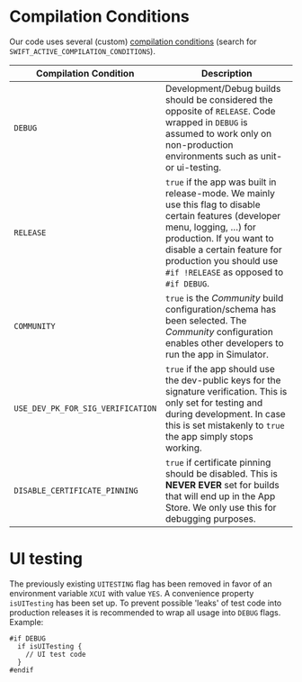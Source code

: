# Compilation Conditions

Our code uses several (custom) [compilation conditions](https://help.apple.com/xcode/mac/11.4/#/itcaec37c2a6) (search for `SWIFT_ACTIVE_COMPILATION_CONDITIONS`).

| Compilation Condition | Description |
|---|---|
| `DEBUG` | Development/Debug builds should be considered the opposite of `RELEASE`. Code wrapped in `DEBUG` is assumed to work only on non-production environments such as unit- or ui-testing. |
| `RELEASE` | `true` if the app was built in release-mode. We mainly use this flag to disable certain features (developer menu, logging, …) for production. If you want to disable a certain feature for production you should use `#if !RELEASE` as opposed to `#if DEBUG`. |
| `COMMUNITY` | `true` is the *Community* build configuration/schema has been selected. The *Community* configuration enables other developers to run the app in Simulator. |
| `USE_DEV_PK_FOR_SIG_VERIFICATION` | `true` if the app should use the dev-public keys for the signature verification. This is only set for testing and during development. In case this is set mistakenly to `true` the app simply stops working. |
| `DISABLE_CERTIFICATE_PINNING` | `true` if certificate pinning should be disabled. This is **NEVER EVER** set for builds that will end up in the App Store. We only use this for debugging purposes. |


# UI testing

The previously existing `UITESTING` flag has been removed in favor of an environment variable `XCUI` with value `YES`. A convenience property `isUITesting` has been set up.
To prevent possible 'leaks' of test code into production releases it is recommended to wrap all usage into `DEBUG` flags. Example:

```
#if DEBUG
  if isUITesting {
    // UI test code
  }
#endif
```
